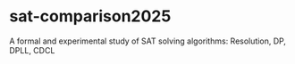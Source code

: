 # sat-comparison2025
A formal and experimental study of SAT solving algorithms: Resolution, DP, DPLL, CDCL
